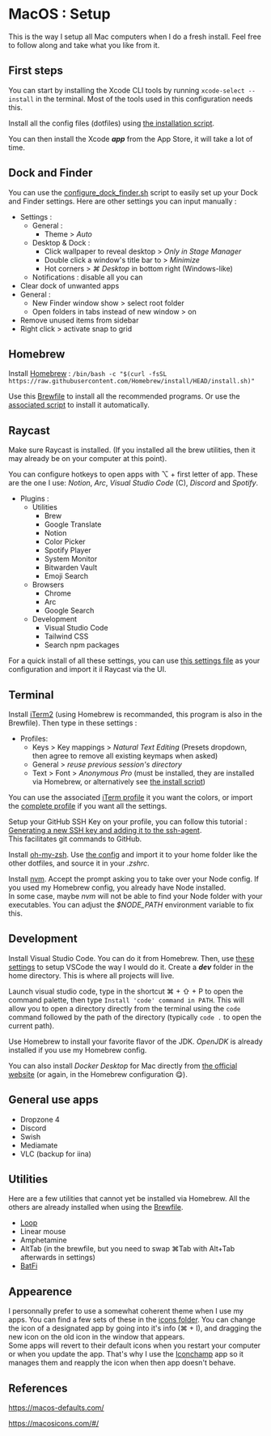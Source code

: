 # MacOS : Setup

This is the way I setup all Mac computers when I do a fresh install. Feel free to follow along and take what you like from it.

## First steps

You can start by installing the Xcode CLI tools by running `xcode-select --install` in the terminal. Most of the tools used in this configuration needs this.

Install all the config files (dotfiles) using [the installation script](dotfiles/install_dotfiles.sh).

You can then install the Xcode **_app_** from the App Store, it will take a lot of time.

## Dock and Finder

You can use the [configure_dock_finder.sh](utilities/configure_dock_finder.sh) script to easily set up your Dock and Finder settings. Here are other settings you can input manually :

- Settings :
  - General :
    - Theme > _Auto_
  - Desktop & Dock :
    - Click wallpaper to reveal desktop > _Only in Stage Manager_
    - Double click a window's title bar to > _Minimize_
    - Hot corners > _⌘ Desktop_ in bottom right (Windows-like)
  - Notifications : disable all you can
- Clear dock of unwanted apps
- General :
  - New Finder window show > select root folder
  - Open folders in tabs instead of new window > on
- Remove unused items from sidebar
- Right click > activate snap to grid

## Homebrew

Install [Homebrew](https://brew.sh/) : `/bin/bash -c "$(curl -fsSL https://raw.githubusercontent.com/Homebrew/install/HEAD/install.sh)"`

Use this [Brewfile](homebrew/Brewfile) to install all the recommended programs. Or use the [associated script](homebrew/install_brewfile.sh) to install it automatically.

## Raycast

Make sure Raycast is installed. (If you installed all the brew utilities, then it may already be on your computer at this point).

You can configure hotkeys to open apps with ⌥ + first letter of app. These are the one I use: _Notion_, _Arc_, _Visual Studio Code_ (C), _Discord_ and _Spotify_.

- Plugins :
  - Utilities
    - Brew
    - Google Translate
    - Notion
    - Color Picker
    - Spotify Player
    - System Monitor
    - Bitwarden Vault
    - Emoji Search
  - Browsers
    - Chrome
    - Arc
    - Google Search
  - Development
    - Visual Studio Code
    - Tailwind CSS
    - Search npm packages

For a quick install of all these settings, you can use [this settings file](raycast/.rayconfig) as your configuration and import it il Raycast via the UI.

## Terminal

Install [iTerm2](https://iterm2.com/) (using Homebrew is recommanded, this program is also in the Brewfile). Then type in these settings :

- Profiles:
  - Keys > Key mappings > _Natural Text Editing_ (Presets dropdown, then agree to remove all existing keymaps when asked)
  - General > _reuse previous session's directory_
  - Text > Font > _Anonymous Pro_ (must be installed, they are installed via Homebrew, or alternatively see [the install script](fonts/install_fonts.sh))

You can use the associated [iTerm profile](terminal/iterm_profile.json) it you want the colors, or import the [complete profile](terminal/iTerm2%20State.itermexport) if you want all the settings.

Setup your GitHub SSH Key on your profile, you can follow this tutorial : [Generating a new SSH key and adding it to the ssh-agent](https://docs.github.com/en/authentication/connecting-to-github-with-ssh/generating-a-new-ssh-key-and-adding-it-to-the-ssh-agent?platform=mac).  
This facilitates git commands to GitHub.

Install [oh-my-zsh](https://ohmyz.sh/). Use [the config](terminal/.ohmyzsh-config-custom) and import it to your home folder like the other dotfiles, and source it in your _.zshrc_.

Install [nvm](https://github.com/nvm-sh/nvm). Accept the prompt asking you to take over your Node config. If you used my Homebrew config, you already have Node installed.  
In some case, maybe _nvm_ will not be able to find your Node folder with your executables. You can adjust the _$NODE_PATH_ environment variable to fix this.

## Development

Install Visual Studio Code. You can do it from Homebrew. Then, use [these settings](https://github.com/404mat/setup-vscode) to setup VSCode the way I would do it.
Create a **_dev_** folder in the home directory. This is where all projects will live.

Launch visual studio code, type in the shortcut ⌘ + ⇧ + P to open the command palette, then type `Install 'code' command in PATH`. This will allow you to open a directory directly from the terminal using the `code` command followed by the path of the directory (typically `code .` to open the current path).

Use Homebrew to install your favorite flavor of the JDK. _OpenJDK_ is already installed if you use my Homebrew config.

You can also install _Docker Desktop_ for Mac directly from [the official website](https://www.docker.com/products/docker-desktop/) (or again, in the Homebrew configuration 😋).

## General use apps

- Dropzone 4
- Discord
- Swish
- Mediamate
- VLC (backup for iina)

## Utilities

Here are a few utilities that cannot yet be installed via Homebrew. All the others are already installed when using the [Brewfile](homebrew/Brewfile).

- [Loop](https://github.com/MrKai77/Loop)
- Linear mouse
- Amphetamine
- AltTab (in the brewfile, but you need to swap ⌘Tab with Alt+Tab afterwards in settings)
- [BatFi](https://micropixels.software/apps/batfi)

## Appearence

I personnally prefer to use a somewhat coherent theme when I use my apps. You can find a few sets of these in the [icons folder](icons). You can change the icon of a designated app by going into it's info (⌘ + I), and dragging the new icon on the old icon in the window that appears.  
Some apps will revert to their default icons when you restart your computer or when you update the app. That's why I use the [Iconchamp](https://www.macenhance.com/iconchamp.html) app so it manages them and reapply the icon when then app doesn't behave.

## References

https://macos-defaults.com/

https://macosicons.com/#/
